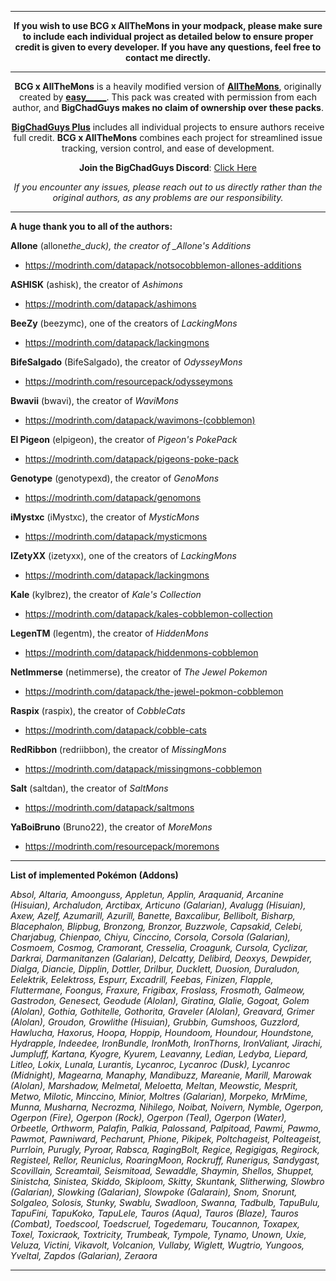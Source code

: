 <div align='center'>

---

**If you wish to use BCG x AllTheMons in your modpack, please make sure to include each individual project as detailed below to ensure proper credit is given to every developer. If you have any questions, feel free to contact me directly.**

---
  
**BCG x AllTheMons** is a heavily modified version of **[AllTheMons](https://modrinth.com/datapack/allthemons)**, originally created by **[easy_____](https://modrinth.com/user/easy_____)**. This pack was created with permission from each author, and **BigChadGuys makes no claim of ownership over these packs**.

**[BigChadGuys Plus](https://modrinth.com/modpack/bcg)** includes all individual projects to ensure authors receive full credit. **BCG x AllTheMons** combines each project for streamlined issue tracking, version control, and ease of development.

**Join the BigChadGuys Discord**: [Click Here](https://discord.gg/bigchadguys)

_If you encounter any issues, please reach out to us directly rather than the original authors, as any problems are our responsibility._

</div>

---

**A huge thank you to all of the authors:**

**Allone** (allone*the_duck), the creator of \_Allone's Additions*
  - https://modrinth.com/datapack/notsocobblemon-allones-additions
    
**ASHISK** (ashisk), the creator of _Ashimons_
  - https://modrinth.com/datapack/ashimons
    
**BeeZy** (beezymc), one of the creators of _LackingMons_
  - https://modrinth.com/datapack/lackingmons
    
**BifeSalgado** (BifeSalgado), the creator of _OdysseyMons_
  - https://modrinth.com/resourcepack/odysseymons
    
**Bwavii** (bwavi), the creator of _WaviMons_
  - https://modrinth.com/datapack/wavimons-(cobblemon)
    
**El Pigeon** (elpigeon), the creator of _Pigeon's PokePack_
  - https://modrinth.com/datapack/pigeons-poke-pack
    
**Genotype** (genotypexd), the creator of _GenoMons_
  - https://modrinth.com/datapack/genomons
    
**iMystxc** (iMystxc), the creator of _MysticMons_
  - https://modrinth.com/datapack/mysticmons
    
**IZetyXX** (izetyxx), one of the creators of _LackingMons_
  - https://modrinth.com/datapack/lackingmons
    
**Kale** (kylbrez), the creator of _Kale's Collection_
  - https://modrinth.com/datapack/kales-cobblemon-collection
    
**LegenTM** (legentm), the creator of _HiddenMons_
  - https://modrinth.com/datapack/hiddenmons-cobblemon
    
**NetImmerse** (netimmerse), the creator of _The Jewel Pokemon_
  - https://modrinth.com/datapack/the-jewel-pokmon-cobblemon
    
**Raspix** (raspix), the creator of _CobbleCats_
  - https://modrinth.com/datapack/cobble-cats
    
**RedRibbon** (redriibbon), the creator of _MissingMons_
  - https://modrinth.com/datapack/missingmons-cobblemon
    
**Salt** (saltdan), the creator of _SaltMons_
  - https://modrinth.com/datapack/saltmons
    
**YaBoiBruno** (Bruno22), the creator of _MoreMons_
  - https://modrinth.com/resourcepack/moremons

---

**List of implemented Pokémon (Addons)**

_Absol, Altaria, Amoonguss, Appletun, Applin, Araquanid, Arcanine (Hisuian), Archaludon, Arctibax, Articuno (Galarian), Avalugg (Hisuian), Axew, Azelf, Azumarill, Azurill, Banette, Baxcalibur, Bellibolt, Bisharp, Blacephalon, Blipbug, Bronzong, Bronzor, Buzzwole, Capsakid, Celebi, Charjabug, Chienpao, Chiyu, Cinccino, Corsola, Corsola (Galarian), Cosmoem, Cosmog, Cramorant, Cresselia, Croagunk, Cursola, Cyclizar, Darkrai, Darmanitanzen (Galarian), Delcatty, Delibird, Deoxys, Dewpider, Dialga, Diancie, Dipplin, Dottler, Drilbur, Ducklett, Duosion, Duraludon, Eelektrik, Eelektross, Espurr, Excadrill, Feebas, Finizen, Flapple, Fluttermane, Foongus, Fraxure, Frigibax, Froslass, Frosmoth, Galmeow, Gastrodon, Genesect, Geodude (Alolan), Giratina, Glalie, Gogoat, Golem (Alolan), Gothia, Gothitelle, Gothorita, Graveler (Alolan), Greavard, Grimer (Alolan), Groudon, Growlithe (Hisuian), Grubbin, Gumshoos, Guzzlord, Hawlucha, Haxorus, Hoopa, Hoppip, Houndoom, Houndour, Houndstone, Hydrapple, Indeedee, IronBundle, IronMoth, IronThorns, IronValiant, Jirachi, Jumpluff, Kartana, Kyogre, Kyurem, Leavanny, Ledian, Ledyba, Liepard, Litleo, Lokix, Lunala, Lurantis, Lycanroc, Lycanroc (Dusk), Lycanroc (Midnight), Magearna, Manaphy, Mandibuzz, Mareanie, Marill, Marowak (Alolan), Marshadow, Melmetal, Meloetta, Meltan, Meowstic, Mesprit, Metwo, Milotic, Minccino, Minior, Moltres (Galarian), Morpeko, MrMime, Munna, Musharna, Necrozma, Nihilego, Noibat, Noivern, Nymble, Ogerpon, Ogerpon (Fire), Ogerpon (Rock), Ogerpon (Teal), Ogerpon (Water), Orbeetle, Orthworm, Palafin, Palkia, Palossand, Palpitoad, Pawmi, Pawmo, Pawmot, Pawniward, Pecharunt, Phione, Pikipek, Poltchageist, Polteageist, Purrloin, Purugly, Pyroar, Rabsca, RagingBolt, Regice, Regigigas, Regirock, Registeel, Rellor, Reuniclus, RoaringMoon, Rockruff, Runerigus, Sandygast, Scovillain, Screamtail, Seismitoad, Sewaddle, Shaymin, Shellos, Shuppet, Sinistcha, Sinistea, Skiddo, Skiploom, Skitty, Skuntank, Slitherwing, Slowbro (Galarian), Slowking (Galarian), Slowpoke (Galarain), Snom, Snorunt, Solgaleo, Solosis, Stunky, Swablu, Swadloon, Swanna, Tadbulb, TapuBulu, TapuFini, TapuKoko, TapuLele, Tauros (Aqua), Tauros (Blaze), Tauros (Combat), Toedscool, Toedscruel, Togedemaru, Toucannon, Toxapex, Toxel, Toxicraok, Toxtricity, Trumbeak, Tympole, Tynamo, Unown, Uxie, Veluza, Victini, Vikavolt, Volcanion, Vullaby, Wiglett, Wugtrio, Yungoos, Yveltal, Zapdos (Galarian), Zeraora_

---
